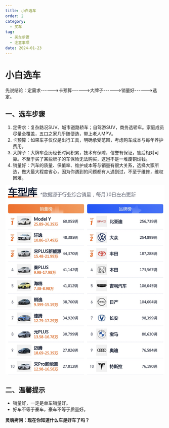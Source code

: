 ```yaml
---
title: 小白选车
order: 2
category:
  - 买车
tag:
  - 买车步骤
  - 注意事项
date: 2024-01-23
---
```






# 小白选车

先说结论：定需求------>卡预算------>大牌子------>销量好------>选定。



## 一、选车步骤

1. 定需求：复杂路况SUV、城市道路轿车；自驾游SUV，商务选轿车。家庭成员尽量全覆盖，五口之家几乎随便选，带上老人MPV。
2. 卡预算：如果车子仅仅是出行工具，明确承受范围，考虑购车成本与每年养护费用。
3. 大牌子：大牌车企历经长时间积累，技术有保障，信誉有保证，售后相对可靠。不至于买了某些牌子的车保险无法购买，这岂不是一堆废铜烂钱。
4. 销量好：汽车的质量、保值率、维护成本等与销量有很大关系，选择大家所选，做大最大程度省心，因为你遇到的问题都有人遇到过，不至于维修，维权困难。

![汽车销量图](images/小白选车/1.jpg)



## 二、温馨提示

- 销量好，一定是单车销量好。
- 好车不等于豪车，豪车不等于质量好。

  

**灵魂拷问：现在你知道什么车是好车了吗？**